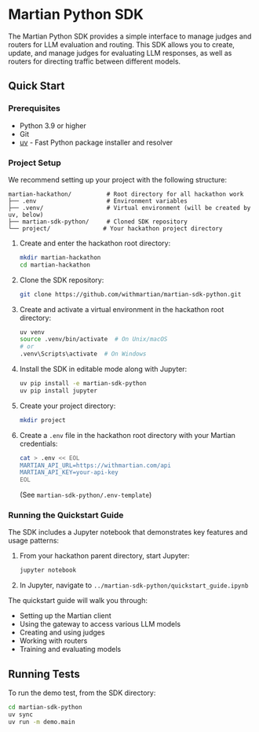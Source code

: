 # Martian Python SDK

The Martian Python SDK provides a simple interface to manage judges and routers for LLM evaluation and routing. This SDK allows you to create, update, and manage judges for evaluating LLM responses, as well as routers for directing traffic between different models.

## Quick Start

### Prerequisites

- Python 3.9 or higher
- Git
- [uv](https://github.com/astral-sh/uv) - Fast Python package installer and resolver

### Project Setup

We recommend setting up your project with the following structure:
```
martian-hackathon/          # Root directory for all hackathon work
├── .env                    # Environment variables
├── .venv/                  # Virtual environment (will be created by uv, below)
├── martian-sdk-python/     # Cloned SDK repository
└── project/               # Your hackathon project directory
```

1. Create and enter the hackathon root directory:
   ```bash
   mkdir martian-hackathon
   cd martian-hackathon
   ```

2. Clone the SDK repository:
   ```bash
   git clone https://github.com/withmartian/martian-sdk-python.git
   ```

3. Create and activate a virtual environment in the hackathon root directory:
   ```bash
   uv venv
   source .venv/bin/activate  # On Unix/macOS
   # or
   .venv\Scripts\activate  # On Windows
   ```

4. Install the SDK in editable mode along with Jupyter:
   ```bash
   uv pip install -e martian-sdk-python
   uv pip install jupyter
   ```

5. Create your project directory:
   ```bash
   mkdir project
   ```

6. Create a `.env` file in the hackathon root directory with your Martian credentials:
   ```bash
   cat > .env << EOL
   MARTIAN_API_URL=https://withmartian.com/api
   MARTIAN_API_KEY=your-api-key
   EOL
   ```

   (See `martian-sdk-python/.env-template`)

### Running the Quickstart Guide

The SDK includes a Jupyter notebook that demonstrates key features and usage patterns:

1. From your hackathon parent directory, start Jupyter:
   ```bash
   jupyter notebook
   ```

2. In Jupyter, navigate to `../martian-sdk-python/quickstart_guide.ipynb`

The quickstart guide will walk you through:
- Setting up the Martian client
- Using the gateway to access various LLM models
- Creating and using judges
- Working with routers
- Training and evaluating models


## Running Tests

To run the demo test, from the SDK directory:
```bash
cd martian-sdk-python
uv sync
uv run -m demo.main
```

